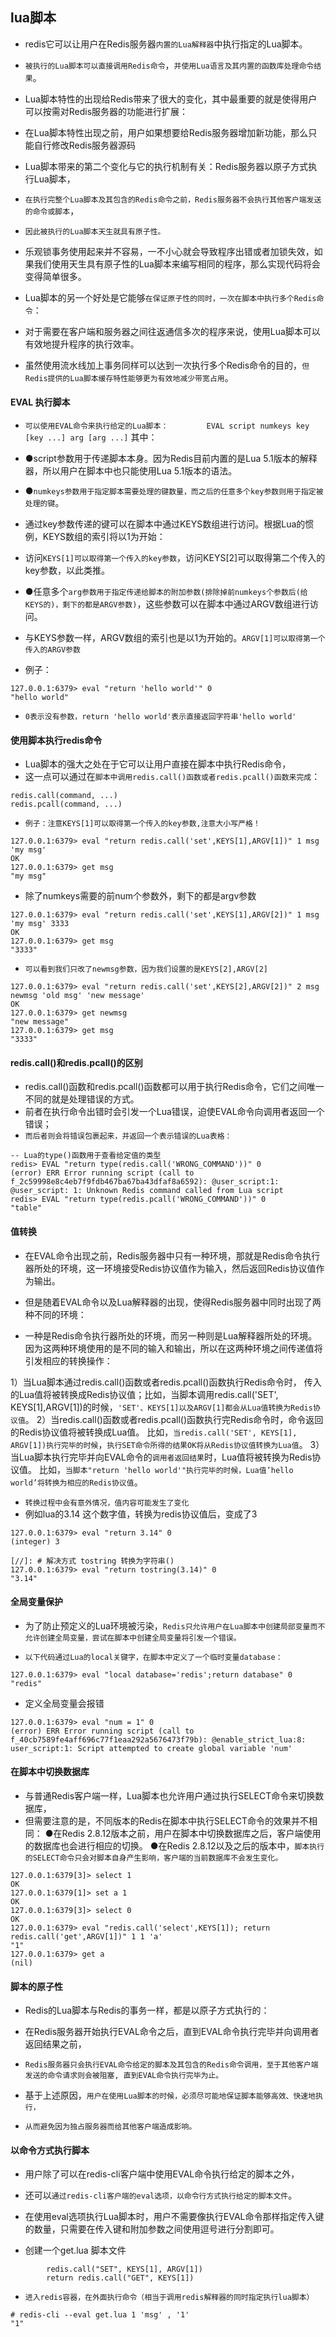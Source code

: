 ## lua脚本
* redis它可以让用户在Redis服务器`内置的Lua解释器`中执行指定的Lua脚本。
* `被执行的Lua脚本可以直接调用Redis命令`，`并使用Lua语言及其内置的函数库处理命令结果`。

* Lua脚本特性的出现给Redis带来了很大的变化，其中最重要的就是使得用户可以按需对Redis服务器的功能进行扩展：
* 在Lua脚本特性出现之前，用户如果想要给Redis服务器增加新功能，那么只能自行修改Redis服务器源码

* Lua脚本带来的第二个变化与它的执行机制有关：Redis服务器以原子方式执行Lua脚本，
* `在执行完整个Lua脚本及其包含的Redis命令之前，Redis服务器不会执行其他客户端发送的命令或脚本`，
* `因此被执行的Lua脚本天生就具有原子性。`

* 乐观锁事务使用起来并不容易，一不小心就会导致程序出错或者加锁失效，如果我们使用天生具有原子性的Lua脚本来编写相同的程序，那么实现代码将会变得简单很多。

* Lua脚本的另一个好处是它能够`在保证原子性的同时，一次在脚本中执行多个Redis命令`：
* 对于需要在客户端和服务器之间往返通信多次的程序来说，使用Lua脚本可以有效地提升程序的执行效率。
* 虽然使用流水线加上事务同样可以达到一次执行多个Redis命令的目的，`但Redis提供的Lua脚本缓存特性能够更为有效地减少带宽占用`。

#### EVAL 执行脚本
* `可以使用EVAL命令来执行给定的Lua脚本：`
`        EVAL script numkeys key [key ...] arg [arg ...]`
  其中：
* ●script参数用于传递脚本本身。因为Redis目前内置的是Lua 5.1版本的解释器，所以用户在脚本中也只能使用Lua 5.1版本的语法。
* ●`numkeys参数用于指定脚本需要处理的键数量，而之后的任意多个key参数则用于指定被处理的键`。
* 通过key参数传递的键可以在脚本中通过KEYS数组进行访问。根据Lua的惯例，KEYS数组的索引将以1为开始：
* 访问`KEYS[1]可以取得第一个传入的key参数`，访问KEYS[2]可以取得第二个传入的key参数，以此类推。
* ●任意多个`arg参数用于指定传递给脚本的附加参数(排除掉前numkeys个参数后(给KEYS的)，剩下的都是ARGV参数)`，这些参数可以在脚本中通过ARGV数组进行访问。
* 与KEYS参数一样，ARGV数组的索引也是以1为开始的。`ARGV[1]可以取得第一个传入的ARGV参数`

* 例子：
```redis
127.0.0.1:6379> eval "return 'hello world'" 0
"hello world"
```
* `0表示没有参数，return 'hello world'表示直接返回字符串'hello world'`

#### 使用脚本执行redis命令
* Lua脚本的强大之处在于它可以让用户直接在脚本中执行Redis命令，
* 这一点可以通过在`脚本中调用redis.call()函数或者redis.pcall()函数来完成`：
```redis
redis.call(command, ...)
redis.pcall(command, ...)
```
* `例子：注意KEYS[1]可以取得第一个传入的key参数,注意大小写严格！`
```redis
127.0.0.1:6379> eval "return redis.call('set',KEYS[1],ARGV[1])" 1 msg 'my msg'
OK
127.0.0.1:6379> get msg
"my msg"
```

* 除了numkeys需要的前num个参数外，剩下的都是argv参数
```redis
127.0.0.1:6379> eval "return redis.call('set',KEYS[1],ARGV[2])" 1 msg 'my msg' 3333
OK
127.0.0.1:6379> get msg
"3333"
```
* `可以看到我们只改了newmsg参数，因为我们设置的是KEYS[2],ARGV[2]`
```redis
127.0.0.1:6379> eval "return redis.call('set',KEYS[2],ARGV[2])" 2 msg newmsg 'old msg' 'new message'
OK
127.0.0.1:6379> get newmsg
"new message"
127.0.0.1:6379> get msg
"3333"
```

#### redis.call()和redis.pcall()的区别
* redis.call()函数和redis.pcall()函数都可以用于执行Redis命令，它们之间唯一不同的就是处理错误的方式。
* 前者在执行命令出错时会引发一个Lua错误，迫使EVAL命令向调用者返回一个错误；
* `而后者则会将错误包裹起来，并返回一个表示错误的Lua表格：`

```redis
-- Lua的type()函数用于查看给定值的类型
redis> EVAL "return type(redis.call('WRONG_COMMAND'))" 0
(error) ERR Error running script (call to f_2c59998e8c4eb7f9fdb467ba67ba43dfaf8a6592): @user_script:1: @user_script: 1: Unknown Redis command called from Lua script 
redis> EVAL "return type(redis.pcall('WRONG_COMMAND'))" 0
"table"
```

#### 值转换
* 在EVAL命令出现之前，Redis服务器中只有一种环境，那就是Redis命令执行器所处的环境，这一环境接受Redis协议值作为输入，然后返回Redis协议值作为输出。

* 但是随着EVAL命令以及Lua解释器的出现，使得Redis服务器中同时出现了两种不同的环境：
* 一种是Redis命令执行器所处的环境，而另一种则是Lua解释器所处的环境。因为这两种环境使用的是不同的输入和输出，所以在这两种环境之间传递值将引发相应的转换操作：

1）当Lua脚本通过redis.call()函数或者redis.pcall()函数执行Redis命令时，
传入的Lua值将被转换成Redis协议值；比如，当脚本调用redis.call('SET', KEYS[1],ARGV[1])的时候，`'SET'、KEYS[1]以及ARGV[1]都会从Lua值转换为Redis协议值`。
2）当redis.call()函数或者redis.pcall()函数执行完Redis命令时，命令返回的Redis协议值将被转换成Lua值。
比如，`当redis.call('SET', KEYS[1], ARGV[1])执行完毕的时候`，`执行SET命令所得的结果OK将从Redis协议值转换为Lua值`。
3）当Lua脚本执行完毕并向EVAL命令的`调用者返回结果`时，Lua值将被转换为Redis协议值。
比如，`当脚本"return 'hello world'"执行完毕的时候，Lua值’hello world’将转换为相应的Redis协议值`。

* `转换过程中会有意外情况，值内容可能发生了变化`
* 例如lua的3.14 这个数字值，转换为redis协议值后，变成了3
```redis
127.0.0.1:6379> eval "return 3.14" 0
(integer) 3

[//]: # 解决方式 tostring 转换为字符串()
127.0.0.1:6379> eval "return tostring(3.14)" 0
"3.14"
```

#### 全局变量保护
* 为了防止预定义的Lua环境被污染，`Redis只允许用户在Lua脚本中创建局部变量而不允许创建全局变量，尝试在脚本中创建全局变量将引发一个错误。`

* `以下代码通过Lua的local关键字，在脚本中定义了一个临时变量database：`
```redis
127.0.0.1:6379> eval "local database='redis';return database" 0
"redis"
```

* 定义全局变量会报错
```redis
127.0.0.1:6379> eval "num = 1" 0
(error) ERR Error running script (call to f_40cb7589fe4aff696c77f1eaa292a5676473f79b): @enable_strict_lua:8: user_script:1: Script attempted to create global variable 'num' 
```

#### 在脚本中切换数据库
* 与普通Redis客户端一样，Lua脚本也允许用户通过执行SELECT命令来切换数据库，
* 但需要注意的是，不同版本的Redis在脚本中执行SELECT命令的效果并不相同：
  ●在Redis 2.8.12版本之前，用户在脚本中切换数据库之后，客户端使用的数据库也会进行相应的切换。
  ●在Redis 2.8.12以及之后的版本中，`脚本执行的SELECT命令只会对脚本自身产生影响，客户端的当前数据库不会发生变化。`

```redis
127.0.0.1:6379[3]> select 1
OK
127.0.0.1:6379[1]> set a 1
OK
127.0.0.1:6379[3]> select 0
OK
127.0.0.1:6379> eval "redis.call('select',KEYS[1]); return redis.call('get',ARGV[1])" 1 1 'a'
"1"
127.0.0.1:6379> get a
(nil)
```

#### 脚本的原子性
* Redis的Lua脚本与Redis的事务一样，都是以原子方式执行的：
* 在Redis服务器开始执行EVAL命令之后，直到EVAL命令执行完毕并向调用者返回结果之前，
* `Redis服务器只会执行EVAL命令给定的脚本及其包含的Redis命令调用，至于其他客户端发送的命令请求则会被阻塞, 直到EVAL命令执行完毕为止。`

* 基于上述原因，`用户在使用Lua脚本的时候，必须尽可能地保证脚本能够高效、快速地执行，`
* `从而避免因为独占服务器而给其他客户端造成影响。`

#### 以命令方式执行脚本
* 用户除了可以在redis-cli客户端中使用EVAL命令执行给定的脚本之外，
* 还可以`通过redis-cli客户端的eval选项，以命令行方式执行给定的脚本文件`。
* 在使用eval选项执行Lua脚本时，用户不需要像执行EVAL命令那样指定传入键的数量，只需要在传入键和附加参数之间使用逗号进行分割即可。

* 创建一个get.lua 脚本文件
```redis
        redis.call("SET", KEYS[1], ARGV[1])
        return redis.call("GET", KEYS[1])
```
* `进入redis容器，在外面执行命令（相当于调用redis解释器的同时指定执行lua脚本）`
```redis
# redis-cli --eval get.lua 1 'msg' , '1'
"1"
```


